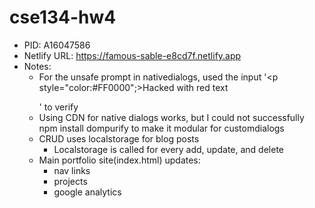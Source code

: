 # cse134-hw4
- PID: A16047586
- Netlify URL: https://famous-sable-e8cd7f.netlify.app
- Notes: 
  - For the unsafe prompt in nativedialogs, used the input '<p style="color:#FF0000";>Hacked with red text</p>' to verify
  - Using CDN for native dialogs works, but I could not successfully npm install dompurify to make it modular for customdialogs
  - CRUD uses localstorage for blog posts
    - Localstorage is called for every add, update, and delete
  - Main portfolio site(index.html) updates:
    - nav links
    - projects
    - google analytics